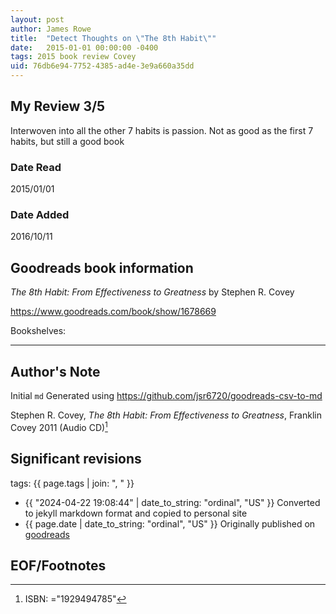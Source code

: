 ```yaml
---
layout: post
author: James Rowe
title:  "Detect Thoughts on \"The 8th Habit\""
date:   2015-01-01 00:00:00 -0400
tags: 2015 book review Covey 
uid: 76db6e94-7752-4385-ad4e-3e9a660a35dd
---
```


<!-- highly dependent on how you personally use jekyll templates, and how you want this to show up -->
<!-- escape any jekyll keys with double brackets -->

## My Review 3/5

Interwoven into all the other 7 habits is passion. Not as good as the first 7 habits, but still a good book

### Date Read
2015/01/01

### Date Added
2016/10/11

## Goodreads book information

*The 8th Habit: From Effectiveness to Greatness* by Stephen R. Covey

https://www.goodreads.com/book/show/1678669

Bookshelves: 

---

## Author's Note

Initial `md` Generated using https://github.com/jsr6720/goodreads-csv-to-md

Stephen R. Covey, *The 8th Habit: From Effectiveness to Greatness*,  Franklin Covey 2011 (Audio CD)[^1]

## Significant revisions

tags: {{ page.tags | join: ", " }} <!-- todo move this somewhere -->

- {{ "2024-04-22 19:08:44" | date_to_string: "ordinal", "US" }} Converted to jekyll markdown format and copied to personal site
- {{ page.date | date_to_string: "ordinal", "US" }} Originally published on [goodreads](https://www.goodreads.com)

## EOF/Footnotes

[^1]: ISBN: ="1929494785"